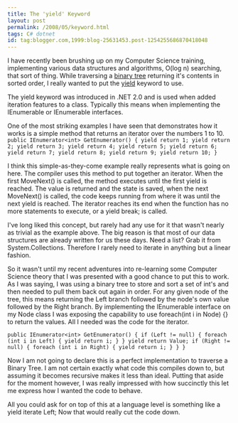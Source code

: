 ```yaml
---
title: The 'yield' Keyword
layout: post
permalink: /2008/05/keyword.html
tags: C# dotnet
id: tag:blogger.com,1999:blog-25631453.post-1254255686870418048
---
```



I have recently been brushing up on my Computer Science training, implementing various data structures and algorithms, O(log n) searching, that sort of thing. While traversing a [binary tree](http://en.wikipedia.org/wiki/Binary_Tree) returning it's contents in sorted order, I really wanted to put the [yield](http://msdn.microsoft.com/en-us/library/9k7k7cf0.aspx) keyword to use.  
  
The yield keyword was introduced in .NET 2.0 and is used when added iteration features to a class. Typically this means when implementing the IEnumerable or IEnumerable<T> interfaces.  
  
One of the most striking examples I have seen that demonstrates how it works is a simple method that returns an iterator over the numbers 1 to 10.  
     `public IEnumerator<int> GetEnumerator() {
    yield return 1;
    yield return 2;
    yield return 3;
    yield return 4;
    yield return 5;
    yield return 6;
    yield return 7;
    yield return 8;
    yield return 9;
    yield return 10;
}`




I think this simple-as-they-come example really represents what is going on here. The compiler uses this method to put together an iterator. When the first MoveNext() is called, the method executes until the first yield is reached. The value is returned and the state is saved, when the next MoveNext() is called, the code keeps running from where it was until the next yield is reached. 
  The iterator reaches its end when the function has no more statements to execute, or a yield break; is called.  



I've long liked this concept, but rarely had any use for it that wasn't nearly as trivial as the example above. The big reason is that most of our data structures are already written for us these days. Need a list? Grab it from System.Collections. Therefore I rarely need to iterate in anything but a linear fashion.  



So it wasn't until my recent adventures into re-learning some Computer Science theory that I was presented with a good chance to put this to work. 
  As I was saying, I was using a binary tree to store and sort a set of int's and then needed to pull them back out again in order. For any given node of the tree, this means returning the Left branch followed by the node's own value followed by the Right branch. By implementing the IEnumerable<int> interface on my Node class I was exposing the capability to use foreach(int i in Node) {} to return the values. All I needed was the code for the iterator.  



  `public IEnumerator<int> GetEnumerator() {
    if (Left != null) {
        foreach (int i in Left) {
            yield return i;
        }
    }
    yield return Value;
    if (Right != null) {
        foreach (int i in Right) {
            yield return i;
        }
    }
}`




Now I am not going to declare this is a perfect implementation to traverse a Binary Tree. I am not certain exactly what code this compiles down to, but assuming it becomes recursive makes it less than ideal. 
  Putting that aside for the moment however, I was really impressed with how succinctly this let me express how I wanted the code to behave.  



All you could ask for on top of this at a language level is something like a 
  yield iterate Left;
    Now that would really cut the code down.  
  